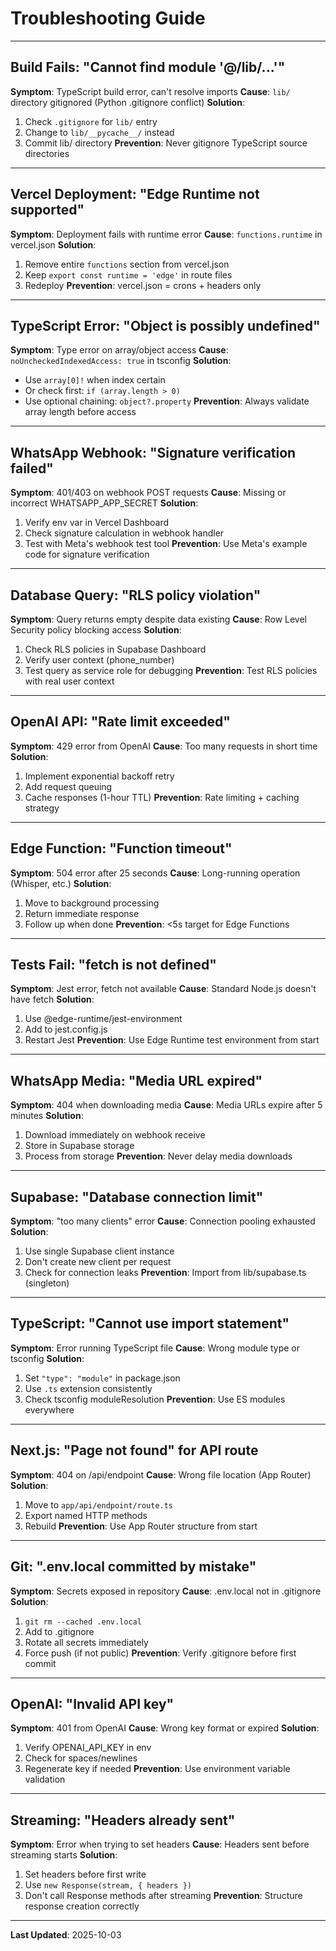 # Troubleshooting Guide

---

## Build Fails: "Cannot find module '@/lib/...'"

**Symptom**: TypeScript build error, can't resolve imports
**Cause**: `lib/` directory gitignored (Python .gitignore conflict)
**Solution**:
1. Check `.gitignore` for `lib/` entry
2. Change to `lib/__pycache__/` instead
3. Commit lib/ directory
**Prevention**: Never gitignore TypeScript source directories

---

## Vercel Deployment: "Edge Runtime not supported"

**Symptom**: Deployment fails with runtime error
**Cause**: `functions.runtime` in vercel.json
**Solution**:
1. Remove entire `functions` section from vercel.json
2. Keep `export const runtime = 'edge'` in route files
3. Redeploy
**Prevention**: vercel.json = crons + headers only

---

## TypeScript Error: "Object is possibly undefined"

**Symptom**: Type error on array/object access
**Cause**: `noUncheckedIndexedAccess: true` in tsconfig
**Solution**:
- Use `array[0]!` when index certain
- Or check first: `if (array.length > 0)`
- Use optional chaining: `object?.property`
**Prevention**: Always validate array length before access

---

## WhatsApp Webhook: "Signature verification failed"

**Symptom**: 401/403 on webhook POST requests
**Cause**: Missing or incorrect WHATSAPP_APP_SECRET
**Solution**:
1. Verify env var in Vercel Dashboard
2. Check signature calculation in webhook handler
3. Test with Meta's webhook test tool
**Prevention**: Use Meta's example code for signature verification

---

## Database Query: "RLS policy violation"

**Symptom**: Query returns empty despite data existing
**Cause**: Row Level Security policy blocking access
**Solution**:
1. Check RLS policies in Supabase Dashboard
2. Verify user context (phone_number)
3. Test query as service role for debugging
**Prevention**: Test RLS policies with real user context

---

## OpenAI API: "Rate limit exceeded"

**Symptom**: 429 error from OpenAI
**Cause**: Too many requests in short time
**Solution**:
1. Implement exponential backoff retry
2. Add request queuing
3. Cache responses (1-hour TTL)
**Prevention**: Rate limiting + caching strategy

---

## Edge Function: "Function timeout"

**Symptom**: 504 error after 25 seconds
**Cause**: Long-running operation (Whisper, etc.)
**Solution**:
1. Move to background processing
2. Return immediate response
3. Follow up when done
**Prevention**: <5s target for Edge Functions

---

## Tests Fail: "fetch is not defined"

**Symptom**: Jest error, fetch not available
**Cause**: Standard Node.js doesn't have fetch
**Solution**:
1. Use @edge-runtime/jest-environment
2. Add to jest.config.js
3. Restart Jest
**Prevention**: Use Edge Runtime test environment from start

---

## WhatsApp Media: "Media URL expired"

**Symptom**: 404 when downloading media
**Cause**: Media URLs expire after 5 minutes
**Solution**:
1. Download immediately on webhook receive
2. Store in Supabase storage
3. Process from storage
**Prevention**: Never delay media downloads

---

## Supabase: "Database connection limit"

**Symptom**: "too many clients" error
**Cause**: Connection pooling exhausted
**Solution**:
1. Use single Supabase client instance
2. Don't create new client per request
3. Check for connection leaks
**Prevention**: Import from lib/supabase.ts (singleton)

---

## TypeScript: "Cannot use import statement"

**Symptom**: Error running TypeScript file
**Cause**: Wrong module type or tsconfig
**Solution**:
1. Set `"type": "module"` in package.json
2. Use `.ts` extension consistently
3. Check tsconfig moduleResolution
**Prevention**: Use ES modules everywhere

---

## Next.js: "Page not found" for API route

**Symptom**: 404 on /api/endpoint
**Cause**: Wrong file location (App Router)
**Solution**:
1. Move to `app/api/endpoint/route.ts`
2. Export named HTTP methods
3. Rebuild
**Prevention**: Use App Router structure from start

---

## Git: ".env.local committed by mistake"

**Symptom**: Secrets exposed in repository
**Cause**: .env.local not in .gitignore
**Solution**:
1. `git rm --cached .env.local`
2. Add to .gitignore
3. Rotate all secrets immediately
4. Force push (if not public)
**Prevention**: Verify .gitignore before first commit

---

## OpenAI: "Invalid API key"

**Symptom**: 401 from OpenAI
**Cause**: Wrong key format or expired
**Solution**:
1. Verify OPENAI_API_KEY in env
2. Check for spaces/newlines
3. Regenerate key if needed
**Prevention**: Use environment variable validation

---

## Streaming: "Headers already sent"

**Symptom**: Error when trying to set headers
**Cause**: Headers sent before streaming starts
**Solution**:
1. Set headers before first write
2. Use `new Response(stream, { headers })`
3. Don't call Response methods after streaming
**Prevention**: Structure response creation correctly

---

**Last Updated**: 2025-10-03
